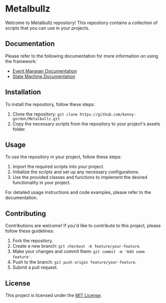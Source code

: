 
# Metalbullz

Welcome to Metalbullz repository! This repository contains a collection of scripts that you can use in your projects.

## Documentation

Please refer to the following documentation for more information on using the framework:

- [Event Manager Documentation](Docs/EventManager.md)
- [State Machine Documentation](Docs/StateMachine.md)

## Installation

To install the repository, follow these steps:

1. Clone the repository: `git clone https://github.com/kenny-gordon/Metalbullz.git`
2. Copy the necessary scripts from the repository to your project's assets folder.

## Usage

To use the repository in your project, follow these steps:

1. Import the required scripts into your project.
2. Initialize the scripts and set up any necessary configurations.
3. Use the provided classes and functions to implement the desired functionality in your project.

For detailed usage instructions and code examples, please refer to the documentation.

## Contributing

Contributions are welcome! If you'd like to contribute to this project, please follow these guidelines:

1. Fork the repository.
2. Create a new branch: `git checkout -b feature/your-feature`.
3. Make your changes and commit them: `git commit -m 'Add some feature'`.
4. Push to the branch: `git push origin feature/your-feature`.
5. Submit a pull request.

## License

This project is licensed under the [MIT License](LICENSE).
